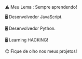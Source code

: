 ⚠️ Meu Lema : Sempre aprendendo!

🖥️ Desenvolvedor JavaScript.

🖥️ Desenvolvedor Python.

🖥️ Learning HACKING!

😌 Fique de olho nos meus projetos!
